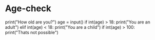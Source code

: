 # Age-check
print("How old are you?")
age = input()
if int(age) > 18:
    print("You are an adult")
elif int(age) < 18:
    print("You are a child")
if int(age) > 100:
    print("Thats not possible")
